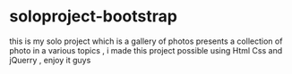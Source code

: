 # soloproject-bootstrap
this is my solo project which is a gallery of photos presents a collection of photo in a various topics , i made this project possible using Html Css and jQuerry 
, enjoy it guys 
